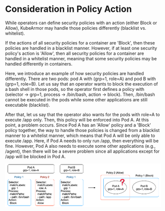 # Consideration in Policy Action

While operators can define security policies with an action (either Block or Allow), KubeArmor may handle those policies differently (blacklist vs. whitelist).

If the actions of all security policies for a container are 'Block', then these policies are handled in a blacklist manner. However, if at least one security policy's action is 'Allow', then all security policies for a container are handled in a whitelist manner, meaning that some security policies may be handled differently in containers.

Here, we introduce an example of how security policies are handled differently. There are two pods: pod A with (grp=1, role=A) and pod B with (grp=1, role=B). Let us say that an operator wants to block the execution of a bash shell in those pods, so the operator first defines a policy with (selector → grp=1, process → /bin/bash, action → block). Then, /bin/bash cannot be executed in the pods while some other applications are still executable (blacklist).

After that, let us say that the operator also wants for the pods with role=A to execute /app only. Then, this policy will be enforced into Pod A. At this point, a problem occurs. Since Pod A has an 'Allow' policy and a 'Block' policy together, the way to handle those policies is changed from a blacklist manner to a whitelist manner, which means that Pod A will be only able to execute /app. Here, if Pod A needs to only run /app, then everything will be fine. However, Pod A also needs to execute some other applications (e.g., /agent), then there will be a severe problem since all applications except for /app will be blocked in Pod A.

<center><img src=./resources/policy_action_conflict.png></center>
